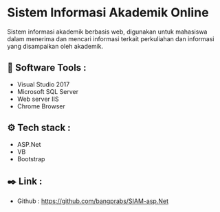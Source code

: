 # Sistem Informasi Akademik Online

Sistem informasi akademik berbasis web, digunakan untuk mahasiswa dalam menerima dan mencari informasi terkait perkuliahan dan informasi yang disampaikan oleh akademik.

## 🔧 Software Tools :
- Visual Studio 2017
- Microsoft SQL Server
- Web server IIS
- Chrome Browser

## ⚙️ Tech stack :
- ASP.Net
- VB
- Bootstrap

## ✒️ Link :
- Github : https://github.com/bangprabs/SIAM-asp.Net
